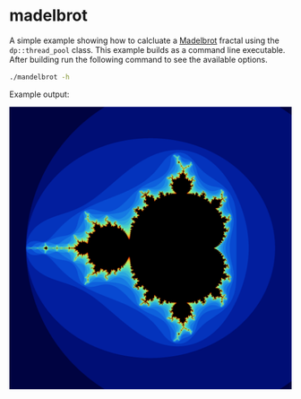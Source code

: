 # madelbrot

A simple example showing how to calcluate a [Madelbrot](https://en.wikipedia.org/wiki/Mandelbrot_set) fractal using the `dp::thread_pool` class. This example builds as a command line executable. After building run the following command to see the available options.

```bash
./mandelbrot -h
```

Example output:

![iamge](images/mandelbrot.png)
